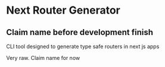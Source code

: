 # Next Router Generator

## Claim name before development finish

CLI tool designed to generate type safe routers in next js apps

Very raw. Claim name for now
